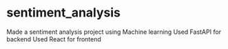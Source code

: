 # sentiment_analysis

Made a sentiment analysis project using Machine learning
Used FastAPI for backend 
Used React for frontend